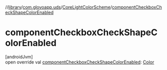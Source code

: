 //[library](../../../index.md)/[com.glovoapp.uds](../index.md)/[CoreLightColorScheme](index.md)/[componentCheckboxCheckShapeColorEnabled](component-checkbox-check-shape-color-enabled.md)

# componentCheckboxCheckShapeColorEnabled

[androidJvm]\
open override val [componentCheckboxCheckShapeColorEnabled](component-checkbox-check-shape-color-enabled.md): [Color](https://developer.android.com/reference/kotlin/androidx/compose/ui/graphics/Color.html)
